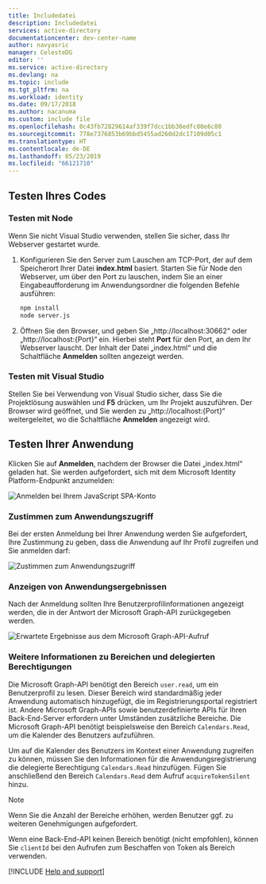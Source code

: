 ```yaml
---
title: Includedatei
description: Includedatei
services: active-directory
documentationcenter: dev-center-name
author: navyasric
manager: CelesteDG
editor: ''
ms.service: active-directory
ms.devlang: na
ms.topic: include
ms.tgt_pltfrm: na
ms.workload: identity
ms.date: 09/17/2018
ms.author: nacanuma
ms.custom: include file
ms.openlocfilehash: 0c43fb72829614af339f7dcc1bb36edfc80e6c80
ms.sourcegitcommit: 778e7376853b69bbd5455ad260d2dc17109d05c1
ms.translationtype: HT
ms.contentlocale: de-DE
ms.lasthandoff: 05/23/2019
ms.locfileid: "66121710"
---
```

## <a name="test-your-code"></a>Testen Ihres Codes

### <a name="test-with-node"></a>Testen mit Node

Wenn Sie nicht Visual Studio verwenden, stellen Sie sicher, dass Ihr Webserver gestartet wurde.

1. Konfigurieren Sie den Server zum Lauschen am TCP-Port, der auf dem Speicherort Ihrer Datei **index.html** basiert. Starten Sie für Node den Webserver, um über den Port zu lauschen, indem Sie an einer Eingabeaufforderung im Anwendungsordner die folgenden Befehle ausführen:

    ```bash
    npm install
    node server.js
    ```
1. Öffnen Sie den Browser, und geben Sie „http://<span></span>localhost:30662“ oder „http://<span></span>localhost:{Port}“ ein. Hierbei steht **Port** für den Port, an dem Ihr Webserver lauscht. Der Inhalt der Datei „index.html“ und die Schaltfläche **Anmelden** sollten angezeigt werden.

<p><!-- -->

### <a name="test-with-visual-studio"></a>Testen mit Visual Studio

Stellen Sie bei Verwendung von Visual Studio sicher, dass Sie die Projektlösung auswählen und **F5** drücken, um Ihr Projekt auszuführen. Der Browser wird geöffnet, und Sie werden zu „http://<span></span>localhost:{Port}“ weitergeleitet, wo die Schaltfläche **Anmelden** angezeigt wird.

## <a name="test-your-application"></a>Testen Ihrer Anwendung

Klicken Sie auf **Anmelden**, nachdem der Browser die Datei „index.html“ geladen hat. Sie werden aufgefordert, sich mit dem Microsoft Identity Platform-Endpunkt anzumelden:

![Anmelden bei Ihrem JavaScript SPA-Konto](media/active-directory-develop-guidedsetup-javascriptspa-test/javascriptspascreenshot1.png)

### <a name="provide-consent-for-application-access"></a>Zustimmen zum Anwendungszugriff

Bei der ersten Anmeldung bei Ihrer Anwendung werden Sie aufgefordert, Ihre Zustimmung zu geben, dass die Anwendung auf Ihr Profil zugreifen und Sie anmelden darf:

![Zustimmen zum Anwendungszugriff](media/active-directory-develop-guidedsetup-javascriptspa-test/javascriptspaconsent.png)

### <a name="view-application-results"></a>Anzeigen von Anwendungsergebnissen

Nach der Anmeldung sollten Ihre Benutzerprofilinformationen angezeigt werden, die in der Antwort der Microsoft Graph-API zurückgegeben werden.

![Erwartete Ergebnisse aus dem Microsoft Graph-API-Aufruf](media/active-directory-develop-guidedsetup-javascriptspa-test/javascriptsparesults.png)

<!--start-collapse-->
### <a name="more-information-about-scopes-and-delegated-permissions"></a>Weitere Informationen zu Bereichen und delegierten Berechtigungen

Die Microsoft Graph-API benötigt den Bereich `user.read`, um ein Benutzerprofil zu lesen. Dieser Bereich wird standardmäßig jeder Anwendung automatisch hinzugefügt, die im Registrierungsportal registriert ist. Andere Microsoft Graph-APIs sowie benutzerdefinierte APIs für Ihren Back-End-Server erfordern unter Umständen zusätzliche Bereiche. Die Microsoft Graph-API benötigt beispielsweise den Bereich `Calendars.Read`, um die Kalender des Benutzers aufzuführen.

Um auf die Kalender des Benutzers im Kontext einer Anwendung zugreifen zu können, müssen Sie den Informationen für die Anwendungsregistrierung die delegierte Berechtigung `Calendars.Read` hinzufügen. Fügen Sie anschließend den Bereich `Calendars.Read` dem Aufruf `acquireTokenSilent` hinzu.

>[!NOTE]
>Wenn Sie die Anzahl der Bereiche erhöhen, werden Benutzer ggf. zu weiteren Genehmigungen aufgefordert.

Wenn eine Back-End-API keinen Bereich benötigt (nicht empfohlen), können Sie `clientId` bei den Aufrufen zum Beschaffen von Token als Bereich verwenden.

<!--end-collapse-->

[!INCLUDE [Help and support](./active-directory-develop-help-support-include.md)]
